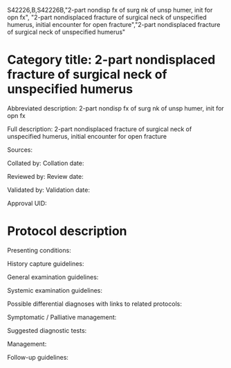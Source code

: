 S42226,B,S42226B,"2-part nondisp fx of surg nk of unsp humer, init for opn fx", "2-part nondisplaced fracture of surgical neck of unspecified humerus, initial encounter for open fracture","2-part nondisplaced fracture of surgical neck of unspecified humerus"
# Category title: 2-part nondisplaced fracture of surgical neck of unspecified humerus

Abbreviated description: 2-part nondisp fx of surg nk of unsp humer, init for opn fx

Full description: 2-part nondisplaced fracture of surgical neck of unspecified humerus, initial encounter for open fracture

Sources:

Collated by:
Collation date:

Reviewed by:
Review date:

Validated by:
Validation date:

Approval UID:

# Protocol description

Presenting conditions:

History capture guidelines:

General examination guidelines:

Systemic examination guidelines:

Possible differential diagnoses with links to related protocols:

Symptomatic / Palliative management:

Suggested diagnostic tests:

Management:

Follow-up guidelines:
